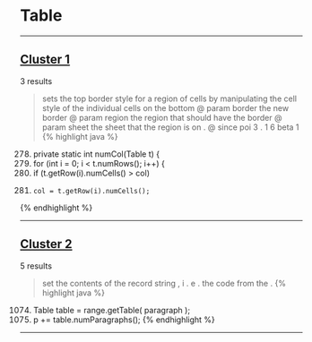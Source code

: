 # Table

***

## [Cluster 1](./1)
3 results
> sets the top border style for a region of cells by manipulating the cell style of the individual cells on the bottom @ param border the new border @ param region the region that should have the border @ param sheet the sheet that the region is on . @ since poi 3 . 1 6 beta 1 
{% highlight java %}
278. private static int numCol(Table t) {
280. for (int i = 0; i < t.numRows(); i++) {
281.   if (t.getRow(i).numCells() > col)
282.     col = t.getRow(i).numCells();
{% endhighlight %}

***

## [Cluster 2](./2)
5 results
> set the contents of the record string , i . e . the code from the . 
{% highlight java %}
1074. Table table = range.getTable( paragraph );
1077. p += table.numParagraphs();
{% endhighlight %}

***

